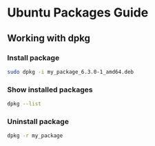 # Ubuntu Packages Guide

## Working with dpkg
### Install package
```bash
sudo dpkg -i my_package_6.3.0-1_amd64.deb
```
### Show installed packages
```bash
dpkg --list
```
### Uninstall package
```bash
dpkg -r my_package
```
